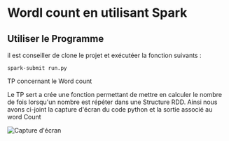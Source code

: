 # Wordl count en utilisant Spark

## Utiliser le Programme

il est conseiller de clone le projet et exécutéer la fonction suivants :

```spark-submit run.py```


<title2> TP concernant le Word count <title2>
 
 Le TP sert a crée une fonction permettant de mettre en calculer le nombre de fois lorsqu'un nombre est répéter dans une Structure RDD. Ainsi nous avons ci-joint la capture d'écran du code python et la sortie associé au word Count 
 
 
![Capture d'écran](https://user-images.githubusercontent.com/71134499/101933725-e376f500-3bdc-11eb-8468-222c07c06e35.jpg)
